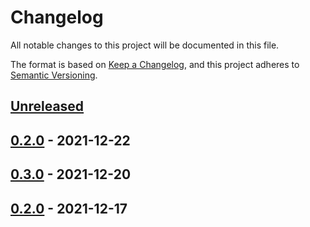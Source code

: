# Changelog

All notable changes to this project will be documented in this file.

The format is based on [Keep a Changelog](https://keepachangelog.com/en/1.0.0/),
and this project adheres to [Semantic Versioning](https://semver.org/spec/v2.0.0.html).

## [Unreleased]

## [0.2.0] - 2021-12-22

## [0.3.0] - 2021-12-20

## [0.2.0] - 2021-12-17

[Unreleased]: https://github.com/sweepator/next/compare/0.2.0...HEAD

[0.2.0]: https://github.com/sweepator/next/compare/0.3.0...0.2.0

[0.3.0]: https://github.com/cpilao/Next/compare/0.2.0...0.3.0

[0.2.0]: https://github.com/cpilao/Next/compare/6c014a5d2f5649ba3a984ddc3df40ce0dc9ab40e...0.2.0
